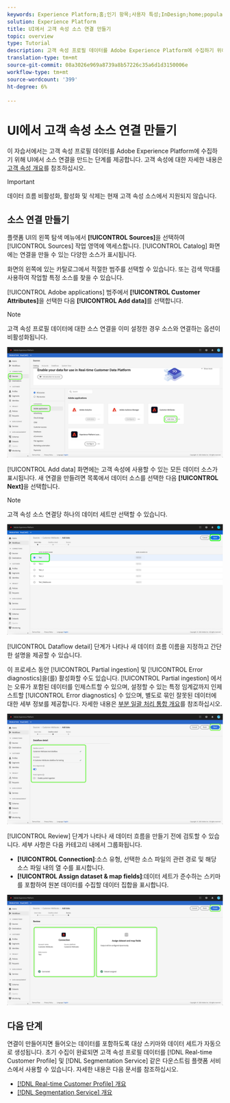 ```yaml
---
keywords: Experience Platform;홈;인기 항목;사용자 특성;InDesign;home;popular topics;customer attributes
solution: Experience Platform
title: UI에서 고객 속성 소스 연결 만들기
topic: overview
type: Tutorial
description: 고객 속성 프로필 데이터를 Adobe Experience Platform에 수집하기 위해 UI에서 소스 연결을 만드는 방법을 알아봅니다.
translation-type: tm+mt
source-git-commit: 08a3026e969a8739a8b57226c35a6d1d3150006e
workflow-type: tm+mt
source-wordcount: '399'
ht-degree: 6%

---
```



# UI에서 고객 속성 소스 연결 만들기

이 자습서에서는 고객 속성 프로필 데이터를 Adobe Experience Platform에 수집하기 위해 UI에서 소스 연결을 만드는 단계를 제공합니다. 고객 속성에 대한 자세한 내용은 [고객 속성 개요](https://experienceleague.adobe.com/docs/core-services/interface/customer-attributes/attributes.html)를 참조하십시오.

>[!IMPORTANT]
>
>데이터 흐름 비활성화, 활성화 및 삭제는 현재 고객 속성 소스에서 지원되지 않습니다.

## 소스 연결 만들기

플랫폼 UI의 왼쪽 탐색 메뉴에서 **[!UICONTROL Sources]**&#x200B;을 선택하여 [!UICONTROL Sources] 작업 영역에 액세스합니다. [!UICONTROL Catalog] 화면에는 연결을 만들 수 있는 다양한 소스가 표시됩니다.

화면의 왼쪽에 있는 카탈로그에서 적절한 범주를 선택할 수 있습니다. 또는 검색 막대를 사용하여 작업할 특정 소스를 찾을 수 있습니다.

[!UICONTROL Adobe applications] 범주에서 **[!UICONTROL Customer Attributes]**&#x200B;을 선택한 다음 **[!UICONTROL Add data]**&#x200B;를 선택합니다.

>[!NOTE]
>
>고객 속성 프로필 데이터에 대한 소스 연결을 이미 설정한 경우 소스와 연결하는 옵션이 비활성화됩니다.

![](../../../../images/tutorials/create/customer-attributes/catalog.png)

[!UICONTROL Add data] 화면에는 고객 속성에 사용할 수 있는 모든 데이터 소스가 표시됩니다. 새 연결을 만들려면 목록에서 데이터 소스를 선택한 다음 **[!UICONTROL Next]**&#x200B;을 선택합니다.

>[!NOTE]
>
>고객 속성 소스 연결당 하나의 데이터 세트만 선택할 수 있습니다.

![](../../../../images/tutorials/create/customer-attributes/add-data.png)

[!UICONTROL Dataflow detail] 단계가 나타나 새 데이터 흐름 이름을 지정하고 간단한 설명을 제공할 수 있습니다.

이 프로세스 동안 [!UICONTROL Partial ingestion] 및 [!UICONTROL Error diagnostics]을(를) 활성화할 수도 있습니다. [!UICONTROL Partial ingestion] 에서는 오류가 포함된 데이터를 인제스트할 수 있으며, 설정할 수 있는 특정 임계값까지 인제스트할  [!UICONTROL Error diagnostics] 수 있으며, 별도로 묶인 잘못된 데이터에 대한 세부 정보를 제공합니다. 자세한 내용은 [부분 일괄 처리 통합 개요](../../../../../ingestion/batch-ingestion/partial.md)를 참조하십시오.

![](../../../../images/tutorials/create/customer-attributes/dataflow-detail.png)

[!UICONTROL Review] 단계가 나타나 새 데이터 흐름을 만들기 전에 검토할 수 있습니다. 세부 사항은 다음 카테고리 내에서 그룹화됩니다.

* **[!UICONTROL Connection]**:소스 유형, 선택한 소스 파일의 관련 경로 및 해당 소스 파일 내의 열 수를 표시합니다.
* **[!UICONTROL Assign dataset & map fields]**:데이터 세트가 준수하는 스키마를 포함하여 원본 데이터를 수집할 데이터 집합을 표시합니다.

![](../../../../images/tutorials/create/customer-attributes/review.png)

## 다음 단계

연결이 만들어지면 들어오는 데이터를 포함하도록 대상 스키마와 데이터 세트가 자동으로 생성됩니다. 초기 수집이 완료되면 고객 속성 프로필 데이터를 [!DNL Real-time Customer Profile] 및 [!DNL Segmentation Service] 같은 다운스트림 플랫폼 서비스에서 사용할 수 있습니다. 자세한 내용은 다음 문서를 참조하십시오.

* [[!DNL Real-time Customer Profile] 개요](../../../../../profile/home.md)
* [[!DNL Segmentation Service] 개요](../../../../../segmentation/home.md)
